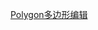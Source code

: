 [Polygon多边形编辑](file:///D:/Obsidian%20Unity/Unity/Unity%E5%9B%9B%E9%83%A8%E6%9B%B2/Assets/Scripts/Unity%C2%B7%E6%A0%B8%E5%BF%83/2D%E7%9B%B8%E5%85%B3/Sprite/Sprite%20Editor/Lesson9_Polygon%E5%A4%9A%E8%BE%B9%E5%BD%A2%E7%BC%96%E8%BE%91.cs)
